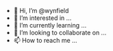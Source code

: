- 👋 Hi, I’m @wynfield
- 👀 I’m interested in ...
- 🌱 I’m currently learning ...
- 💞️ I’m looking to collaborate on ...
- 📫 How to reach me ...

<!---
wynfield/wynfield is a ✨ special ✨ repository because its `README.md` (this file) appears on your GitHub profile.
You can click the Preview link to take a look at your changes.
--->
